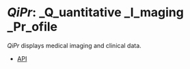 # _QiPr_: _Q_uantitative _I_maging _Pr_ofile

_QiPr_ displays medical imaging and clinical data.

* [API](./build/doc/api/index.html)
